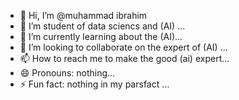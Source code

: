 - 👋 Hi, I’m @muhammad ibrahim
- 👀 I’m student of  data sciencs and (AI) ...
- 🌱 I’m currently learning  about the (AI)...
- 💞️ I’m looking to collaborate on the expert of (AI) ...
- 📫 How to reach me  to make the good (ai) expert...
- 😄 Pronouns: nothing...
- ⚡ Fun fact: nothing in my parsfact ...

<!---
7085851/7085851 is a ✨ special ✨ repository because its `README.md` (this file) appears on your GitHub profile.
You can click the Preview link to take a look at your changes.
--->

